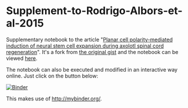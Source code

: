 # Supplement-to-Rodrigo-Albors-et-al-2015
Supplementary notebook to the article "[Planar cell polarity-mediated induction of neural stem cell expansion during axolotl spinal cord regeneration](http://dx.doi.org/10.7554/eLife.10230)". It's a fork from [the original gist](https://gist.github.com/fabianrost84/3cc58a27b5688f4e2eba) and the notebook can be viewed [here](https://nbviewer.jupyter.org/github/fabianrost84/Supplement-to-Rodrigo-Albors-et-al-2015/blob/master/index.ipynb).

The notebook can also be executed and modified in an interactive way online. Just click on the button below:

[![Binder](http://mybinder.org/badge.svg)](http://mybinder.org/repo/fabianrost84/Supplement-to-Rodrigo-Albors-et-al-2015)

This makes use of http://mybinder.org/.

